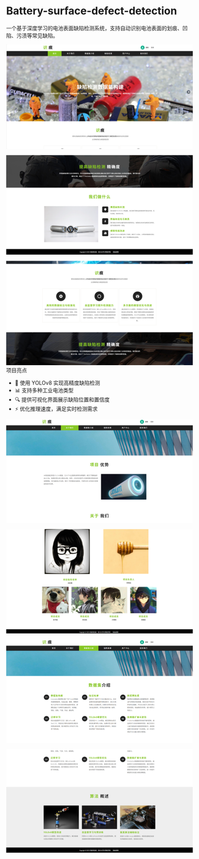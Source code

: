 # Battery-surface-defect-detection

一个基于深度学习的电池表面缺陷检测系统，支持自动识别电池表面的划痕、凹陷、污渍等常见缺陷。

![1](./image/1.png)

![2.png](image/2.png)

![3.png](image/3.png)
项目亮点

- 🚀 使用 YOLOv8 实现高精度缺陷检测
- 📊 支持多种工业电池类型
- 🔍 提供可视化界面展示缺陷位置和置信度
- ⚡ 优化推理速度，满足实时检测需求

![4.png](image/4.png)

![5.png](image/5.png)

![6.png](image/6.png)

![7.png](image/7.png)